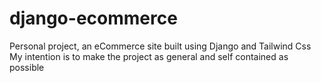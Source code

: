 # django-ecommerce
Personal project, an eCommerce site built using Django and Tailwind Css
My intention is to make the project as general and self contained as possible
